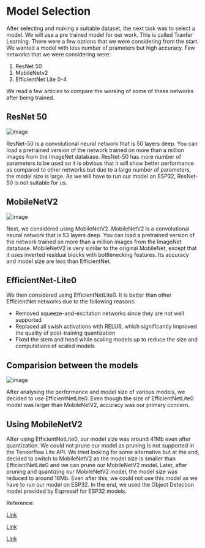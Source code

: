 # Model Selection

After selecting and making a suitable dataset, the next task was to select a model. We will use a pre trained model for our work. This is called Tranfer Learning.
There were a few options that we were considering from the start. We wanted a model with less number of prameters but high accuracy. Few networks that we were considering were:
1. ResNet 50
2. MobileNetv2
3. EfficientNet Lite 0-4

We read a few articles to compare the working of some of these networks after being trained. 

## ResNet 50
![image](https://miro.medium.com/max/1400/0*tH9evuOFqk8F41FG.png)

ResNet-50 is a convolutional neural network that is 50 layers deep. You can load a pretrained version of the network trained on more than a million images from the ImageNet database.
ResNet-50 has more number of parameters to be used so it is obvious that it will show better performance as compared to other networks but due to a large number of parameters, the model size is large. As we will have to run our model on ESP32, ResNet-50 is not suitable for us.

## MobileNetV2
![image](https://user-images.githubusercontent.com/114467415/193272087-c540a9d3-1248-41c9-b498-7301dc6079ba.png)

Next, we considered using MobileNetV2. MobileNetV2 is a convolutional neural network that is 53 layers deep. You can load a pretrained version of the network trained on more than a million images from the ImageNet database. MobileNetV2 is very similar to the original MobileNet, except that it uses inverted residual blocks with bottlenecking features. Its accuracy and model size are less than EfficientNet.

## EfficientNet-Lite0

We then considered using EfficientNetLite0. It is better than other EfficientNet networks due to the following reasons:
- Removed squeeze-and-excitation networks since they are not well supported
- Replaced all swish activations with RELU6, which significantly improved the quality of post-training quantization
- Fixed the stem and head while scaling models up to reduce the size and computations of scaled models

## Comparision between the models
![image](https://user-images.githubusercontent.com/111455150/189773871-8cc41a2f-5678-494c-ad98-7e5b44138412.png)

After analysing the performance and model size of various models, we decided to use EfficientNetLite0. Even though the size of EfficientNetLite0 model was larger than MobileNetV2, accuracy was our primary concern. 

## Using MobileNetV2

After using EfficientNetLite0, our model size was around 41Mb even after quantization. We could not prune our model as pruning is not supported in the Tensorflow Lite API. We tried looking for some alternative but at the end, decided to switch to MobileNetV2 as the model size is smaller than EfficientNetLite0 and we can prune our MobileNetV2 model. 
Later, after pruning and quantizing our MobileNetV2 model, the model size was reduced to around 16Mb. Even after this, we could not use this model as we have to run our model on ESP32. In the end, we used the Object Detection model provided by Espressif for ESP32 models. 


Reference:

[Link](https://towardsdatascience.com/bye-bye-mobilenet-hello-efficientnet-9b8ec2cc1a9c)

[Link](https://analyticsindiamag.com/mobilenet-vs-resnet50-two-cnn-transfer-learning-light-frameworks/)

[Link](https://paperswithcode.com/model/tf-efficientnet-lite?variant=tf-efficientnet-lite3)
